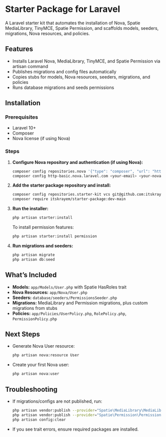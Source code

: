 # Starter Package for Laravel

A Laravel starter kit that automates the installation of Nova, Spatie MediaLibrary, TinyMCE, Spatie Permission, and scaffolds models, seeders, migrations, Nova resources, and policies.

## Features

- Installs Laravel Nova, MediaLibrary, TinyMCE, and Spatie Permission via artisan command
- Publishes migrations and config files automatically
- Copies stubs for models, Nova resources, seeders, migrations, and policies
- Runs database migrations and seeds permissions

## Installation

### Prerequisites

- Laravel 10+
- Composer
- Nova license (if using Nova)

### Steps

1. **Configure Nova repository and authentication (if using Nova):**
    ```bash
    composer config repositories.nova '{"type": "composer", "url": "https://nova.laravel.com"}'
    composer config http-basic.nova.laravel.com <your-email> <your-nova-key>
    ```

2. **Add the starter package repository and install:**
    ```bash
    composer config repositories.starter-kit vcs git@github.com:itskrayem/starter-package.git
    composer require itskrayem/starter-package:dev-main
    ```

3. **Run the installer:**
    ```bash
    php artisan starter:install
    ```

    To install permission features:
    ```bash
    php artisan starter:install permission
    ```

4. **Run migrations and seeders:**
    ```bash
    php artisan migrate
    php artisan db:seed
    ```

## What’s Included

- **Models:** `app/Models/User.php` with Spatie HasRoles trait
- **Nova Resources:** `app/Nova/User.php`
- **Seeders:** `database/seeders/PermissionsSeeder.php`
- **Migrations:** MediaLibrary and Permission migrations, plus custom migrations from stubs
- **Policies:** `app/Policies/UserPolicy.php`, `RolePolicy.php`, `PermissionPolicy.php`

## Next Steps

- Generate Nova User resource:
    ```bash
    php artisan nova:resource User
    ```
- Create your first Nova user:
    ```bash
    php artisan nova:user
    ```

## Troubleshooting

- If migrations/configs are not published, run:
    ```bash
    php artisan vendor:publish --provider="Spatie\MediaLibrary\MediaLibraryServiceProvider" --tag=medialibrary-migrations --force
    php artisan vendor:publish --provider="Spatie\Permission\PermissionServiceProvider" --force
    php artisan config:clear
    ```
- If you see trait errors, ensure required packages are installed.



